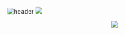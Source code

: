 ![header](https://capsule-render.vercel.app/api?type=waving&color=gradient&height=300&section=header&text=ChoiHaeun&fontSize=70)
<a href="https://github.com/chlgkdms/gitanimals">
  <img src="https://render.gitanimals.org/farms/{chlgkdms}"/>
</a>

  <p align="center">
 <a href="https://github.com/chlgkdms/github-readme-stats">
    <img src="https://github-readme-stats.vercel.app/api?username=chlgkdms&bg_color=30,e96443,904e95&title_color=fff&text_color=fff"/></a></p>
 
  
<div align="center">
